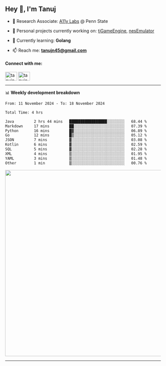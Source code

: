 <h2>Hey 👋, I'm Tanuj</h2>

- 🔬 Research Associate: [A11y Labs](https://a11y.ist.psu.edu/) @ Penn State 

- 🔭 Personal projects currently working on: [tjGameEngine](https://github.com/tanujn45/tjGameEngine), [nesEmulator](https://github.com/tanujn45/nesEmulator)

- 🌱 Currently learning: **Golang**

- 📫 Reach me: **tanujn45@gmail.com**

<h4 align="left">Connect with me:</h4>
<p align="left">
<a href="https://twitter.com/tanujn45" target="blank"><img align="center" src="https://raw.githubusercontent.com/rahuldkjain/github-profile-readme-generator/master/src/images/icons/Social/twitter.svg" alt="tanujn45" height="28" width="38" /></a>
<a href="https://linkedin.com/in/tanujn45" target="blank"><img align="center" src="https://raw.githubusercontent.com/rahuldkjain/github-profile-readme-generator/master/src/images/icons/Social/linked-in-alt.svg" alt="tanujn45" height="28" width="38" /></a>
</p>

-------

📊 **Weekly development breakdown**
<!--START_SECTION:waka-->

```txt
From: 11 November 2024 - To: 18 November 2024

Total Time: 4 hrs

Java         2 hrs 44 mins   █████████████████░░░░░░░░   68.44 %
Markdown     17 mins         ██░░░░░░░░░░░░░░░░░░░░░░░   07.39 %
Python       16 mins         █▓░░░░░░░░░░░░░░░░░░░░░░░   06.89 %
Go           12 mins         █▒░░░░░░░░░░░░░░░░░░░░░░░   05.12 %
JSON         7 mins          ▓░░░░░░░░░░░░░░░░░░░░░░░░   03.08 %
Kotlin       6 mins          ▓░░░░░░░░░░░░░░░░░░░░░░░░   02.59 %
SQL          5 mins          ▓░░░░░░░░░░░░░░░░░░░░░░░░   02.28 %
XML          4 mins          ▒░░░░░░░░░░░░░░░░░░░░░░░░   01.95 %
YAML         3 mins          ▒░░░░░░░░░░░░░░░░░░░░░░░░   01.48 %
Other        1 min           ▒░░░░░░░░░░░░░░░░░░░░░░░░   00.76 %
```

<!--END_SECTION:waka-->

<img src="https://wakatime.com/share/@018e9abd-1aa4-4aa6-9db7-5ca3b999e810/4650b67a-98aa-46b4-b598-3d8a2451f0df.svg" width="600"/>

-------

